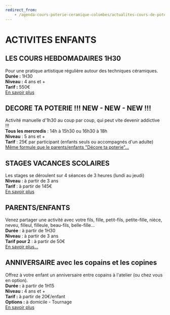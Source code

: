 ```yaml
---
redirect_from:
    - /agenda-cours-poterie-ceramique-colombes/actualites-cours-de-poterie-ceramique-colombes/stages-ados-enfants/
---
```

# ACTIVITES ENFANTS  

## LES COURS HEBDOMADAIRES 1H30
Pour une pratique artistique régulière autour des techniques céramiques.  
**Durée :** 1H30  
**Niveau :** 4 ans et +  
**Tarif :** 550€  
[En savoir plus](cours_enfants)  


## DECORE TA POTERIE **!!! NEW - NEW - NEW !!!**  
Activité manuelle d'1h30 au coup par coup, qui peut vite devenir addictive !!!  
**Tous les mercredis** : 14h à 15h30 ou 16h30 à 18h  
**Niveau** : 5 ans et +  
**Tarif** : 25€ par participant (enfants seuls ou accompagnés d'un adulte)  
[Même formule que le parents/enfants "Décore ta poterie"...](parent_enfant) 


## STAGES VACANCES SCOLAIRES
Les stages se déroulent sur 4 séances de 3 heures (lundi au jeudi)  
**Niveau** : à partir de 3 ans  
**Tarif** : à partir de 145€  
[En savoir plus](stages_enfants)  

## PARENTS/ENFANTS  
Venez partager une activité avec votre fils, fille, petit-fils, petite-fille, nièce, neveu, filleul, filleule, beau-fils, belle-fille...  
**Durée** : à partir de 1H30  
**Niveau** : à partir de 3 ans   
**Tarif pour 2** : à partir de 50€  
[En savoir plus...](parent_enfant)  

## ANNIVERSAIRE avec les copains et les copines
Offrez à votre enfant un anniversaire entre copains à l'atelier (ou chez vous en option).  
**Durée :** à partir de 1H15   
**Niveau :** 4 ans et +  
**Tarif :** à partir de 20€/enfant  
**Options :** à domicile - Tournage  
[En savoir plus](anniversaire_enfants)


